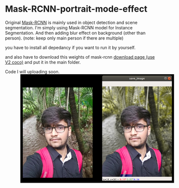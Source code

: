 # Mask-RCNN-portrait-mode-effect

Original [Mask-RCNN](https://github.com/matterport/Mask_RCNN) is mainly used in object detection and scene segmentation.
I'm simply using Mask-RCNN model for Instance Segmentation. And then adding blur effect on background (other than person).
(note: keep only main person if there are multiple)

you have to install all depedancy if you want to run it by yourself.

and also have to download this weights of mask-rcnn [download page (use V2 coco)](https://github.com/matterport/Mask_RCNN/releases) and put it in the main folder.

Code I will uploading soon.
<br><img src="demo-potrait-effect.png" style="width:auto ; height: auto; margin-left: 50px; " /> <br>
